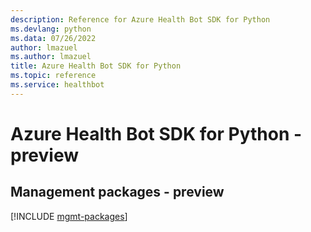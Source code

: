 ```yaml
---
description: Reference for Azure Health Bot SDK for Python
ms.devlang: python
ms.data: 07/26/2022
author: lmazuel
ms.author: lmazuel
title: Azure Health Bot SDK for Python
ms.topic: reference
ms.service: healthbot
---
```

# Azure Health Bot SDK for Python - preview

## Management packages - preview
[!INCLUDE [mgmt-packages](health-bot-mgmt-index.md)]